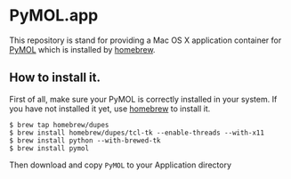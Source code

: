 # PyMOL.app

This repository is stand for providing a Mac OS X application container for [PyMOL][] which is installed by [homebrew][].

[PyMOL]: http://http://pymol.org/
[homebrew]: https://github.com/Homebrew/homebrew


## How to install it.

First of all, make sure your PyMOL is correctly installed in your system.
If you have not installed it yet, use [homebrew][] to install it.

```
$ brew tap homebrew/dupes
$ brew install homebrew/dupes/tcl-tk --enable-threads --with-x11
$ brew install python --with-brewed-tk
$ brew install pymol
```

Then download and copy `PyMOL` to your Application directory
